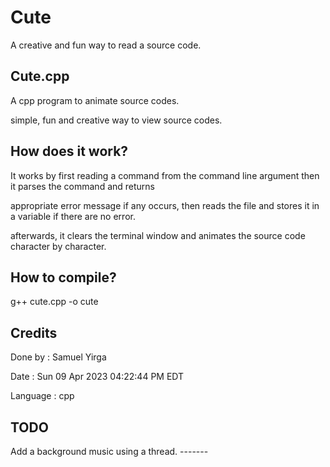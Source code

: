 # Cute 

A creative and fun way to read a source code. 

Cute.cpp 
--------

A cpp program to animate source codes. 

simple, fun and creative way to view source codes. 


How does it work?
-----------------

It works by first reading a command from the command line argument then it parses the command and returns

appropriate error message if any occurs, then reads the file and stores it in a variable if there are no error.

afterwards, it clears the terminal window and animates the source code character by character.

How to compile?
---------------
g++ cute.cpp -o cute 

Credits 
-------

Done by : Samuel Yirga

Date : Sun 09 Apr 2023 04:22:44 PM EDT

Language : cpp 


TODO
----
Add a background music using a thread. 
                               -------
